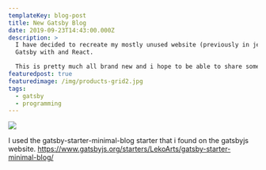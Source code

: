 ```yaml
---
templateKey: blog-post
title: New Gatsby Blog
date: 2019-09-23T14:43:00.000Z
description: >
  I have decided to recreate my mostly unused website (previously in jekyll) to
  Gatsby with and React. 

  This is pretty much all brand new and i hope to be able to share some of my successes and failures as I go. Hopefully i can keep it going.
featuredpost: true
featuredimage: /img/products-grid2.jpg
tags:
  - gatsby
  - programming
---
```

![](/img/products-grid2.jpg)



I used the gatsby-starter-minimal-blog starter that i found on the gatsbyjs website. 
<https://www.gatsbyjs.org/starters/LekoArts/gatsby-starter-minimal-blog/>

<!-- Below is just a screenshot of where I started since its going to be a WIP. (image wasnt ) -->